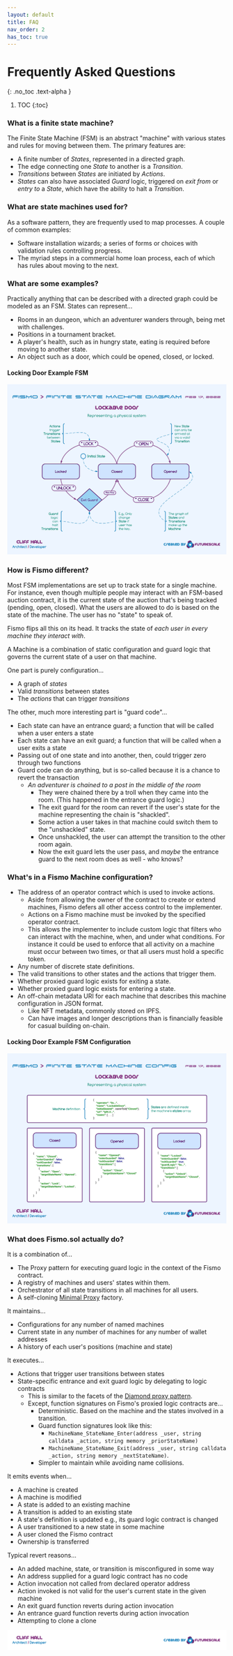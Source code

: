 ```yaml
---
layout: default
title: FAQ
nav_order: 2
has_toc: true
---
```

# Frequently Asked Questions

{: .no_toc .text-alpha }

1. TOC
   {:toc}

### What is a finite state machine?
The Finite State Machine (FSM) is an abstract "machine" with various states and rules for moving between them. The primary features are:
- A finite number of _States_, represented in a directed graph. 
- The edge connecting one _State_ to another is a _Transition_.
- _Transitions_ between _States_ are initiated by _Actions_.
- _States_ can also have associated _Guard_ logic, triggered on _exit from_ or _entry to_ a _State_, which have the ability to halt a _Transition_.

### What are state machines used for?
As a software pattern, they are frequently used to map processes. A couple of common examples:
  * Software installation wizards; a series of forms or choices with validation rules controlling progress.
  * The myriad steps in a commercial home loan process, each of which has rules about moving to the next.

### What are some examples?
Practically anything that can be described with a directed graph could be modeled as an FSM. States can represent...
  * Rooms in an dungeon, which an adventurer wanders through, being met with challenges.
  * Positions in a tournament bracket.
  * A player's health, such as in hungry state, eating is required before moving to another state.
  * An object such as a door, which could be opened, closed, or locked.
  
#### Locking Door Example FSM 
![Lockable Door FSM example](images/LockableDoorFSM.png)

### How is Fismo different?
Most FSM implementations are set up to track state for a single machine.
For instance, even though multiple people may interact with an FSM-based auction contract, it is the current state of 
the auction that's being tracked (pending, open, closed). What the users are allowed to do is based on the state of 
the machine. The user has no "state" to speak of.

Fismo flips all this on its head. It tracks the state of _each user in every machine they interact with_.

A Machine is a combination of static configuration and guard logic that governs the current state of a user on that machine.

One part is purely configuration...
  * A graph of _states_
  * Valid _transitions_ between states
  * The _actions_ that can trigger _transitions_

The other, much more interesting part is "guard code"...
  * Each state can have an entrance guard; a function that will be called when a user enters a state
  * Each state can have an exit guard; a function that will be called when a user exits a state
  * Passing out of one state and into another, then, could trigger zero through two functions
  * Guard code can do anything, but is so-called because it is a chance to revert the transaction
    - _An adventurer is chained to a post in the middle of the room_
      - They were chained there by a troll when they came into the room. (This happened in the entrance guard logic.)
      - The exit guard for the room can revert if the user's state for the machine representing the chain is "shackled".
      - Some action a user takes in that machine could switch them to the "unshackled" state.
      - Once unshackled, the user can attempt the transition to the other room again.
      - Now the exit guard lets the user pass, and _maybe_ the entrance guard to the next room does as well - who knows?

### What's in a Fismo Machine configuration?
* The address of an operator contract which is used to invoke actions.
  * Aside from allowing the owner of the contract to create or extend machines, Fismo defers all other access control to the implementer. 
  * Actions on a Fismo machine must be invoked by the specified operator contract.
  * This allows the implementer to include custom logic that filters who can interact with the machine, when, and under what conditions. For instance it could be used to enforce that all activity on a machine must occur between two times, or that all users must hold a specific token.
* Any number of discrete state definitions.
* The valid transitions to other states and the actions that trigger them.
* Whether proxied guard logic exists for exiting a state.
* Whether proxied guard logic exists for entering a state.
* An off-chain metadata URI for each machine that describes this machine configuration in JSON format.
    - Like NFT metadata, commonly stored on IPFS.
    - Can have images and longer descriptions than is financially feasible for casual building on-chain.

#### Locking Door Example FSM Configuration
![Lockable Door FSM example](images/LockableDoorConfig.png)

### What does Fismo.sol actually do?
It is a combination of...
  - The Proxy pattern for executing guard logic in the context of the Fismo contract.
  - A registry of machines and users' states within them.
  - Orchestrator of all state transitions in all machines for all users.
  - A self-cloning [Minimal Proxy](https://eips.ethereum.org/EIPS/eip-1167) factory.

It maintains...
  * Configurations for any number of named machines
  * Current state in any number of machines for any number of wallet addresses
  * A history of each user's positions (machine and state)

It executes...
  * Actions that trigger user transitions between states
  * State-specific entrance and exit guard logic by delegating to logic contracts
    - This is similar to the facets of the [Diamond proxy pattern](https://eips.ethereum.org/EIPS/eip-2535).
    - Except, function signatures on Fismo's proxied logic contracts are...
      - Deterministic. Based on the machine and the states involved in a transition.
      - Guard function signatures look like this: 
        - `MachineName_StateName_Enter(address _user, string calldata _action, string memory _priorStateName)` 
        - `MachineName_StateName_Exit(address _user, string calldata _action, string memory _nextStateName)`.
      - Simpler to maintain while avoiding name collisions.

It emits events when...
  * A machine is created
  * A machine is modified
  * A state is added to an existing machine
  * A transition is added to an existing state
  * A state's definition is updated e.g., its guard logic contract is changed
  * A user transitioned to a new state in some machine
  * A user cloned the Fismo contract
  * Ownership is transferred

Typical revert reasons...
  * An added machine, state, or transition is misconfigured in some way
  * An address supplied for a guard logic contract has no code
  * Action invocation not called from declared operator address
  * Action invoked is not valid for the user's current state in the given machine
  * An exit guard function reverts during action invocation
  * An entrance guard function reverts during action invocation
  * Attempting to clone a clone

[![Created by Futurescale](images/created-by.png)](https://futurescale.com)